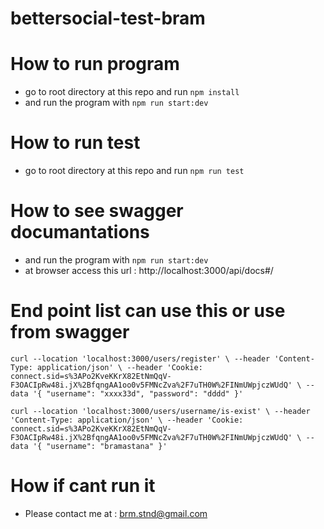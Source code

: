 # bettersocial-test-bram

# How to run program

- go to root directory at this repo and run `npm install`
- and run the program with `npm run start:dev`

# How to run test

- go to root directory at this repo and run `npm run test`

# How to see swagger documantations

- and run the program with `npm run start:dev`
- at browser access this url : http://localhost:3000/api/docs#/

# End point list can use this or use from swagger

`curl --location 'localhost:3000/users/register' \
--header 'Content-Type: application/json' \
--header 'Cookie: connect.sid=s%3APo2KveKKrX82EtNmQqV-F3OACIpRw48i.jX%2BfqngAA1oo0v5FMNcZva%2F7uTH0W%2FINmUWpjczWUdQ' \
--data '{
    "username": "xxxx33d",
    "password": "dddd"
}'`

`curl --location 'localhost:3000/users/username/is-exist' \
--header 'Content-Type: application/json' \
--header 'Cookie: connect.sid=s%3APo2KveKKrX82EtNmQqV-F3OACIpRw48i.jX%2BfqngAA1oo0v5FMNcZva%2F7uTH0W%2FINmUWpjczWUdQ' \
--data '{
    "username": "bramastana"
}'`

# How if cant run it

- Please contact me at : brm.stnd@gmail.com
